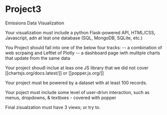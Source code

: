 # Project3
Emissions Data Visualization

Your visualization must include a python Flask-powered API, HTML/CSS, Javascript, adn at leat one database (SQL, MongoDB, SQLite, etc.)

You Project should fall into one of the below four tracks:
-- a combination of web scrpaing and Leftlet of Plotly
-- a dashboard page iwth mulitple charts that update from the same data

Your project shoudl inclue at leas one JS library that we did not cover [[chartsjs.org/docs.latest/]] or [[popper.js.org/]]

Your project must be powered by a dataset with at least 100 records.

Your poject must include some level of user-drivn interaction, such as menus, dropdowns, & textbxes - covered with popper

Final zisualzation must have 3 views; or try to. 
